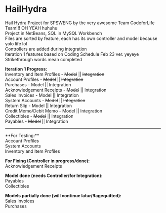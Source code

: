# HailHydra
Hail Hydra Project for SPSWENG by the very awesome Team CodeforLife Team!!! OH YEAH huhuhu <br>
Project in NetBeans, SQL in MySQL Workbench <br>
Files are sorted by feature, each has its own controller and model because yolo life lol <br>
Controllers are added during integration <br>
Iteration 1 features based on Coding Schedule Feb 23 ver. yeyeye <br>
Strikethrough words mean completed <br>

**Iteration 1 Progress:** <br>
Inventory and Item Profiles - ~~Model~~ || ~~Integration~~ <br>
Account Profiles - ~~Model~~ || ~~Integration~~ <br>
Purchases - Model || Integration <br>
Acknowledgement Receipts - ~~Model~~ || Integration <br>
Sales Invoices - Model || Integration <br>
System Accounts - ~~Model~~ || ~~Integration~~ <br>
Return Slip - Model || Integration <br>
Credit Memo/Debit Memo - Model || Integration <br>
Collectibles - ~~Model~~ || Integration <br>
Payables - ~~Model~~ || Integration <br>

<hr>
**For Testing:** <br>
Account Profiles <br>
System Accounts <br>
Inventory and Item Profiles <br>

**For Fixing (Controller in progress/done):** <br>
Acknowledgement Receipts <br>

**Model done (needs Controller/for Integration):** <br>
Payables <br>
Collectibles <br>

**Models partially done (will continue latur/Ragequitted):** <br>
Sales Invoices <br>
Purchases <br>
